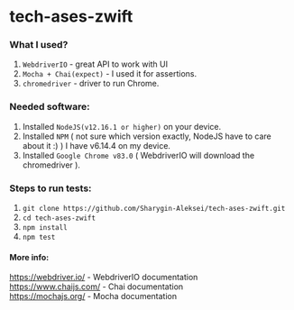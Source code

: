 # tech-ases-zwift

### What I used?

  1. ```WebdriverIO``` - great API to work with UI 
  2. ```Mocha + Chai(expect)``` - I used it for assertions.
  3. ```chromedriver``` - driver to run Chrome.
  
### Needed software:
  1. Installed ```NodeJS(v12.16.1 or higher)``` on your device.
  2. Installed ```NPM``` ( not sure which version exactly, NodeJS have to care about it :) ) I have v6.14.4 on my device.
  3. Installed ```Google Chrome v83.0``` ( WebdriverIO will download the chromedriver ).
  
### Steps to run tests: 
  1. ```git clone https://github.com/Sharygin-Aleksei/tech-ases-zwift.git```
  2. ```cd tech-ases-zwift```
  3. ```npm install```
  4. ```npm test```

#### More info:
https://webdriver.io/ - WebdriverIO documentation  
https://www.chaijs.com/  - Chai documentation  
https://mochajs.org/ - Mocha documentation  
